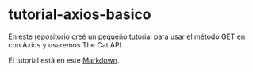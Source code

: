 # tutorial-axios-basico

En este repositorio creé un pequeño tutorial para usar el método GET en con Axios y usaremos The Cat API.

El tutorial está en este [Markdown](https://github.com/Davida4200/tutorial-axios-basico/blob/main/01-Axios/axios.md).
